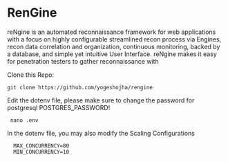 # RenGine
reNgine is an automated reconnaissance framework for web applications with a focus on highly configurable streamlined recon process via Engines, recon data correlation and organization, continuous monitoring, backed by a database, and simple yet intuitive User Interface. reNgine makes it easy for penetration testers to gather reconnaissance with

Clone this Repo:

    git clone https://github.com/yogeshojha/rengine 

Edit the dotenv file, please make sure to change the password for postgresql POSTGRES_PASSWORD!

     nano .env


In the dotenv file, you may also modify the Scaling Configurations    


      MAX_CONCURRENCY=80
      MIN_CONCURRENCY=10
    
